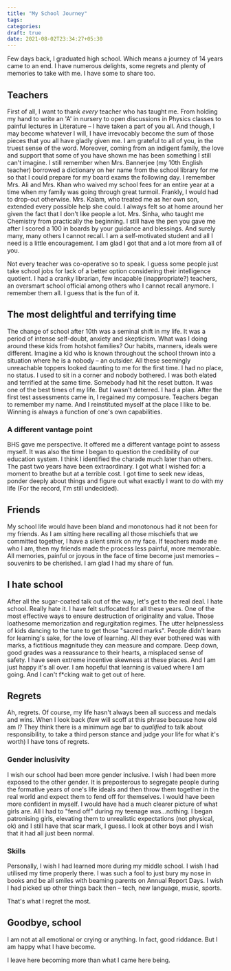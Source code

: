 ```yaml
---
title: "My School Journey"
tags:
categories: 
draft: true
date: 2021-08-02T23:34:27+05:30
---
```


Few days back, I graduated high school. Which means a journey of 14 years came to an end. I have numerous delights, some regrets and plenty of memories to take with me. I have some to share too.  

## Teachers   

First of all, I want to thank _every_ teacher who has taught me. From holding my hand to write an 'A' in nursery to open discussions in Physics classes to painful lectures in Literature &ndash; I have taken a part of you all. And though, I may become whatever I will, I have irrevocably become the sum of those pieces that you all have gladly given me. I am grateful to all of you, in the truest sense of the word. Moreover, coming from an indigent family, the love and support that some of you have shown me has been something I still can't imagine. I still remember when Mrs. Bannerjee (my 10th English teacher) borrowed a dictionary on her name from the school library for me so that I could prepare for my board exams the following day. I remember Mrs. Ali and Mrs. Khan who waived my school fees for an entire year at a time when my family was going through great turmoil. Frankly, I would had to drop-out otherwise. Mrs. Kalam, who treated me as her own son, extended every possible help she could. I always felt so at home around her given the fact that I don't like people a lot. Mrs. Sinha, who taught me Chemistry from practically the beginning. I still have the pen you gave me after I scored a 100 in boards by your guidance and blessings. And surely many, many others I cannot recall. I am a self-motivated student and all I need is a little encouragement. I am glad I got that and a lot more from all of you.       

Not every teacher was co-operative so to speak. I guess some people just take school jobs for lack of a better option considering their intelligence quotient. I had a cranky librarian, few incapable (inappropriate?) teachers, an oversmart school official among others who I cannot recall anymore. I remember them all. I guess that is the fun of it.  

## The most delightful and terrifying time  

The change of school after 10th was a seminal shift in my life. It was a period of intense self-doubt, anxiety and skepticism. What was I doing around these kids from hotshot families? Our habits, manners, ideals were different. Imagine a kid who is known throughout the school thrown into a situation where he is a nobody &ndash; an outsider. All these seemingly unreachable toppers looked daunting to me for the first time. I had no place, no status. I used to sit in a corner and nobody bothered. I was both elated and terrified at the same time. Somebody had hit the reset button. It was one of the best times of my life. But I wasn't deterred. I had a plan. After the first test assessments came in, I regained my composure. Teachers began to remember my name. And I reinstituted myself at the place I like to be. Winning is always a function of one's own capabilities.  


### A different vantage point   

BHS gave me perspective. It offered me a different vantage point to assess myself. It was also the time I began to question the credibility of our education system. I think I identified the charade much later than others. The past two years have been extraordinary. I got what I wished for: a moment to breathe but at a terrible cost. I got time to seek new ideas, ponder deeply about things and figure out what exactly I want to do with my life (For the record, I'm still undecided).   

## Friends  

My school life would have been bland and monotonous had it not been for my friends. As I am sitting here recalling all those mischiefs that we committed together, I have a silent smirk on my face. If teachers made me who I am, then my friends made the process less painful, more memorable. All memories, painful or joyous in the face of time become just memories &ndash; souvenirs to be cherished. I am glad I had my share of fun.  

## I hate school 

After all the sugar-coated talk out of the way, let's get to the real deal. I hate school. Really hate it. I have felt suffocated for all these years. One of the most effective ways to ensure destruction of originality and value. Those loathesome memorization and regurgitation regimes. The utter helpnessless of kids dancing to the tune to get those "sacred marks". People didn't learn for learning's sake, for the love of learning. All they ever bothered was with marks, a fictitious magnitude they can measure and compare. Deep down, good grades was a reassurance to their hearts, a misplaced sense of safety. I have seen extreme incentive skewness at these places. And I am just happy it's all over. I am hopeful that learning is valued where I am going. And I can't f*cking wait to get out of here.    

## Regrets   

Ah, regrets. Of course, my life hasn't always been all success and medals and wins. When I look back (few will scoff at this phrase because how old am I? They think there is a minimum age bar to _qualified_ to talk about responsibility, to take a third person stance and judge your life for what it's worth) I have tons of regrets.  


### Gender inclusivity  
I wish our school had been more gender inclusive. I wish I had been more exposed to the other gender. It is preposterous to segregate people during the formative years of one's life ideals and then throw them together in the real world and expect them to fend off for themselves. I would have been more confident in myself. I would have had a much clearer picture of what girls are. All I had to "fend off" during my teenage was...nothing. I began patronising girls, elevating them to unrealistic expectations (not physical, ok) and I still have that scar mark, I guess. I look at other boys and I wish that it had all just been normal.   

### Skills  

Personally, I wish I had learned more during my middle school. I wish I had utilised my time properly there. I was such a fool to just bury my nose in books and be all smiles with beaming parents on Annual Report Days. I wish I had picked up other things back then &ndash; tech, new language, music, sports.  

That's what I regret the most.   

## Goodbye, school  

I am not at all emotional or crying or anything. In fact, good riddance. But I am happy what I have become.  

I leave here becoming more than what I came here being.  

